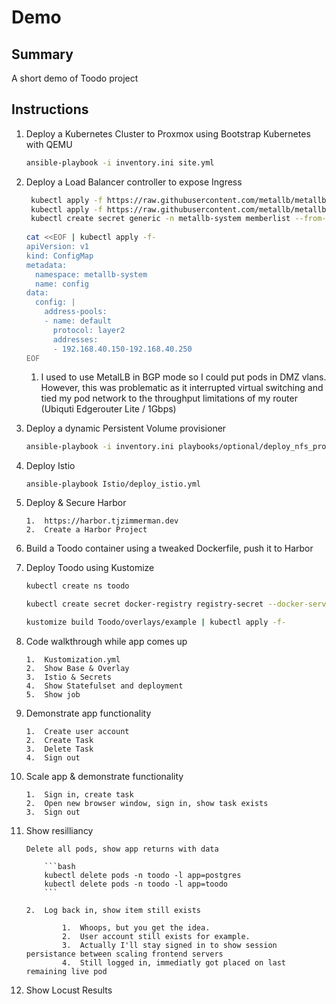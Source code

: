 # Demo

## Summary

A short demo of Toodo project



## Instructions

1. Deploy a Kubernetes Cluster to Proxmox using Bootstrap Kubernetes with QEMU

   ```bash
   ansible-playbook -i inventory.ini site.yml
   ```

   

2. Deploy a Load Balancer controller to expose Ingress

   ```bash
    kubectl apply -f https://raw.githubusercontent.com/metallb/metallb/v0.9.3/manifests/namespace.yaml
    kubectl apply -f https://raw.githubusercontent.com/metallb/metallb/v0.9.3/manifests/metallb.yaml
    kubectl create secret generic -n metallb-system memberlist --from-literal=secretkey="$(openssl rand -base64 128)"
    
   cat <<EOF | kubectl apply -f-
   apiVersion: v1
   kind: ConfigMap
   metadata:
     namespace: metallb-system
     name: config
   data:
     config: |
       address-pools:
       - name: default
         protocol: layer2
         addresses:
         - 192.168.40.150-192.168.40.250
   EOF
   ```

   1. I used to use MetalLB in BGP mode so I could put pods in DMZ vlans. However, this was problematic as it interrupted virtual switching and tied my pod network to the throughput limitations of my router (Ubiquti Edgerouter Lite / 1Gbps)

3. Deploy a dynamic Persistent Volume provisioner

   ```bash
   ansible-playbook -i inventory.ini playbooks/optional/deploy_nfs_provisioner.yml
   ```

4.  Deploy Istio

    ```
    ansible-playbook Istio/deploy_istio.yml
    ```

 5.  Deploy & Secure Harbor

         1.  https://harbor.tjzimmerman.dev
         2.  Create a Harbor Project

 6.  Build a Toodo container using a tweaked Dockerfile, push it to Harbor

 7.  Deploy Toodo using Kustomize

     ```bash
     kubectl create ns toodo
     
     kubectl create secret docker-registry registry-secret --docker-server=harbor.tjzimmerman.dev --docker-username=admin --docker-password=P@ssw0rd1! --docker-email=tj@tjzimmerman.com -n toodo
     
     kustomize build Toodo/overlays/example | kubectl apply -f-
     ```

 8.  Code walkthrough while app comes up

         1.  Kustomization.yml
         2.  Show Base & Overlay
         3.  Istio & Secrets
         4.  Show Statefulset and deployment
         5.  Show job

 9.  Demonstrate app functionality

         1.  Create user account
         2.  Create Task
         3.  Delete Task
         4.  Sign out

 10.  Scale app & demonstrate functionality

          1.  Sign in, create task
          2.  Open new browser window, sign in, show task exists 
          3.  Sign out

 11.  Show resilliancy

          Delete all pods, show app returns with data 
          
              ```bash
              kubectl delete pods -n toodo -l app=postgres
              kubectl delete pods -n toodo -l app=toodo
              ```
          
          2.  Log back in, show item still exists 
          
                  1.  Whoops, but you get the idea. 
                  2.  User account still exists for example. 
                  3.  Actually I'll stay signed in to show session persistance between scaling frontend servers 
                  4.  Still logged in, immediatly got placed on last remaining live pod 

12. Show Locust Results